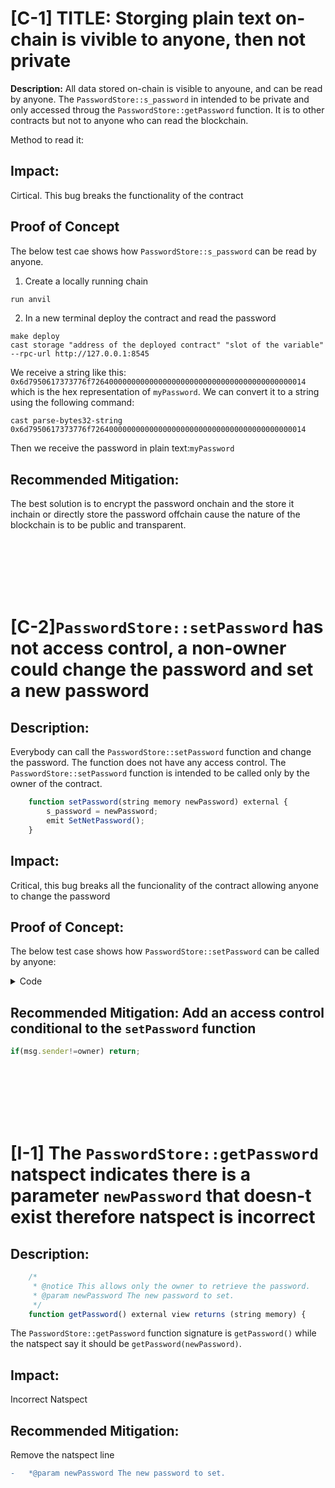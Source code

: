 # [C-1] TITLE: Storging plain text on-chain is vivible to anyone, then not private

**Description:** All data stored on-chain is visible to anyoune, and can be read by anyone. The ``PasswordStore::s_password`` in intended to be private and only accessed throug the ``PasswordStore::getPassword`` function. It is to other contracts but not to anyone who can read the blockchain.

Method to read it:

## Impact:
Cirtical. This bug breaks the functionality of the contract

## Proof of Concept

The below test cae shows how ``PasswordStore::s_password`` can be read by anyone.

1. Create a locally running chain

```bash
run anvil
```

2. In a new terminal deploy the contract and read the password

```
make deploy
cast storage "address of the deployed contract" "slot of the variable" --rpc-url http://127.0.0.1:8545
```
We receive a string like this: ``0x6d7950617373776f726400000000000000000000000000000000000000000014`` which is the hex representation of ``myPassword``. We can convert it to a string using the following command:
```
cast parse-bytes32-string 0x6d7950617373776f726400000000000000000000000000000000000000000014
```
Then  we receive the password in plain text:``myPassword``

## Recommended Mitigation:
The best solution is to encrypt the password onchain and the store it inchain or directly store the password offchain cause the nature of the blockchain is to be public and transparent.

<br><br><br><br><br>

# [C-2]``PasswordStore::setPassword`` has not access control, a non-owner could change the password and set a new password

## Description: 
Everybody can call the ``PasswordStore::setPassword`` function and change the password. The function does not have any access control. The ``PasswordStore::setPassword`` function is intended to be called only by the owner of the contract.

```javascript
    function setPassword(string memory newPassword) external {
        s_password = newPassword;
        emit SetNetPassword();
    }
```

## Impact:
Critical, this bug breaks all the funcionality of the contract allowing anyone to change the password

## Proof of Concept:

The below test case shows how ``PasswordStore::setPassword`` can be called by anyone:

<details>
<summary> Code </summary>

 ```javascript
  function test_not_owner_can_set_password() public {
        vm.startPrank(notOwner);
        string memory passowrd = "Im not the owner";
        passwordStore.setPassword(passowrd);
        vm.stopPrank();
        vm.startPrank(owner);
        string memory actualPassword = passwordStore.getPassword();
        assertEq(actualPassword, passowrd);
    }
```

</details>


## Recommended Mitigation: Add an access control conditional to the `setPassword` function

```javascript
if(msg.sender!=owner) return;
```
<br><br><br><br><br>

# [I-1] The `PasswordStore::getPassword` natspect indicates there is a parameter `newPassword` that doesn-t exist therefore natspect is incorrect

## Description: 

```javascript
    /*
     * @notice This allows only the owner to retrieve the password.
     * @param newPassword The new password to set.
     */
    function getPassword() external view returns (string memory) {
```
The `PasswordStore::getPassword` function signature is `getPassword()` while the natspect say it should be `getPassword(newPassword)`.

## Impact:
Incorrect Natspect

## Recommended Mitigation:
Remove the natspect line

```diff
-   *@param newPassword The new password to set.
```